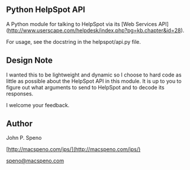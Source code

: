 Python HelpSpot API
-------------------

A Python module for talking to HelpSpot via its [Web Services API]
(http://www.userscape.com/helpdesk/index.php?pg=kb.chapter&id=28).

For usage, see the docstring in the helpspot/api.py file.

Design Note
-----------

I wanted this to be lightweight and dynamic so I choose to hard code as little as possible about the HelpSpot API
in this module. It is up to you to figure out what arguments to send to HelpSpot and to decode its responses.

I welcome your feedback.

Author
------

John P. Speno

[http://macspeno.com/jps/](http://macspeno.com/jps/)

speno@macspeno.com
